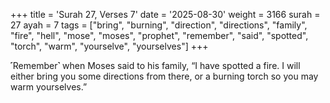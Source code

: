 +++
title = 'Surah 27, Verses 7'
date = '2025-08-30'
weight = 3166
surah = 27
ayah = 7
tags = ["bring", "burning", "direction", "directions", "family", "fire", "hell", "mose", "moses", "prophet", "remember", "said", "spotted", "torch", "warm", "yourselve", "yourselves"]
+++

˹Remember˺ when Moses said to his family, “I have spotted a fire. I will either bring you some directions from there, or a burning torch so you may warm yourselves.”